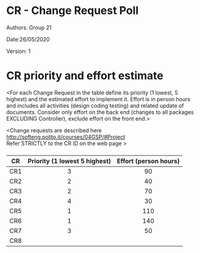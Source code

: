 # CR - Change Request Poll

Authors: Group 21

Date:26/05/2020

Version: 1




# CR priority and effort estimate


<For each Change Request in the table define its priority (1 lowest, 5 highest) and the estimated effort
to implement it. Effort is in person hours and includes all activities (design coding testing) and related
update of documents. Consider only effort on the back end (changes to all packages EXCLUDING Controller), exclude effort on the front end.>

<Change requests are described here http://softeng.polito.it/courses/04GSP/#Project   
 Refer STRICTLY to the CR ID on the web page >

### 

|   CR          | Priority (1 lowest 5 highest)       |          Effort (person hours) |   
| ----------- | :-------------------------------: | :----------------------------: | 
| CR1   | 3 |90 |          
| CR2   |2 |40 | 
| CR3   |2 |70 | 
| CR4   |4 |30 | 
| CR5   |1 |110 | 
| CR6   |1 |140 | 
| CR7   |3 |50 | 
| CR8   | | | 
